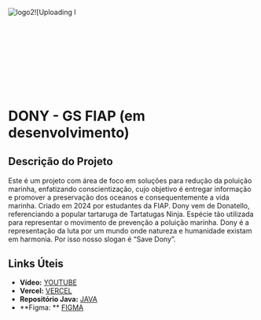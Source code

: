 ![logo2](https://github.com/DiegoCostaCode/JAVA_API_DONY/assets/142529378/60deafc1-b2ca-4258-9d84-106f18680d43)![Uploading l<svg width="543" height="158" viewBox="0 0 543 158" fill="none" xmlns="http://www.w3.org/2000/svg">
# DONY - GS FIAP (em desenvolvimento)

## Descrição do Projeto

Este é um projeto com área de foco em soluções para redução da poluição marinha, enfatizando conscientização, cujo objetivo é entregar informação e promover a preservação dos oceanos e consequentemente a vida marinha. Criado em 2024 por estudantes da FIAP. 
Dony vem de Donatello, referenciando a popular tartaruga de Tartatugas Ninja. Espécie tão utilizada para representar o movimento de prevenção a poluição marinha. Dony é a representação da luta por um mundo onde natureza e humanidade existam em harmonia. Por isso nosso slogan é “Save Dony”. 

## Links Úteis

- **Vídeo:** [YOUTUBE](https://youtu.be/hRmqjyRmjIE)
- **Vercel:** [VERCEL](https://dony-web.vercel.app/)
- **Repositório Java:** [JAVA](https://github.com/DiegoCostaCode/JAVA_API_DONY)
- **Figma: ** [FIGMA](https://www.figma.com/design/93k9Q7DE8MtQmGjXktlsgf/SAVE-DONY?node-id=0-1&t=KjKImXSb1rBfOkOT-1)
